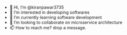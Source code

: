 - 👋 Hi, I’m @kiranpawar3735
- 👀 I’m interested in developing softwares
- 🌱 I’m currently learning software development
- 💞️ I’m looking to collaborate on microservice architecture
- 📫 How to reach me? drop a message.

<!---
kiranpawar3735/kiranpawar3735 is a ✨ special ✨ repository because its `README.md` (this file) appears on your GitHub profile.
You can click the Preview link to take a look at your changes.
--->
